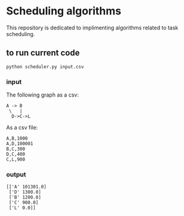 # Scheduling algorithms

This repository is dedicated to implimenting algorithms related to task
scheduling. 

## to run current code
```
python scheduler.py input.csv 
```

### input

The following graph as a csv:
``` 
A -> B
 \   |
  D->C->L
```
As a csv file:
```
A,B,1000
A,D,100001
B,C,300
D,C,400
C,L,900
```

### output
```
[['A' 101301.0]
 ['D' 1300.0]
 ['B' 1200.0]
 ['C' 900.0]
 ['L' 0.0]]
```
